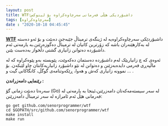 ```yaml
---
layout: post
title: WTF:داشبۆردیکی هێڵی فەرمانی سەرچاوەکراوە بۆ لینوکس
tags: [سەرچاوەکراوە]
date : "2020-10-18 04:45:45"
---
```


**[WTF](https://wtfutil.com/)** داشبۆردێکی سەرچاوەکراوەیە  لە ژینگەی ترمیناڵ جێبەجێ دەبێت و  بۆ ئەو دەستە لە بەکارهێنەران باشە کە زۆرترین کاتیان لە ترمیناڵ دەگوزەرێنن.بە یارمەتی ئەم داشبۆردە دەتوانن زانیاری گشتی دڵخواز بەدەست بێنن.

ئەوەی کە چ زانیاریێک لەم داشبۆردە دەستمان دەکەوێت، پێویستە بەو پێوەکراوە کە لە ماڵپەڕی فەرمی  دایدەبەزێنن و دەتوانن لە نێو داشبۆرد زانیاریەکانتان چاو لێبکەن. بۆ نموونە زانیاری کەش و هەوا، ڕێکەوتنامەی گوگڵ، کانگاکانی گیت و ... .

**رێنمایی دامەزراندن :**

سەرەتا دەبێت زمانی گۆ (Go) لە سەر سیستەمەکەتان دامەزرێنن،ئینجا بە یارمەتی لە فەرمانی هێڵ ئەم ئامرازە لە سەر ترمیناڵ دامەزرێنن:

```shell
go get github.com/senorprogrammer/wtf
cd $GOPATH/src/github.com/senorprogrammer/wtf
make install
make run
```



